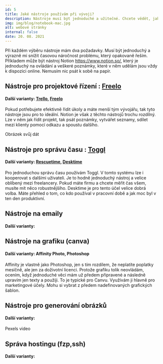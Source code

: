 ```yaml
---
id: 5
title: Jaké nástroje používám při vývoji?
description: Nástroje musí být jednoduché a užitečné. Chcete vědět, jaké nástroje vám usnadní práci?
img: img/blog/notebook-mac.jpg
alt: webové stránky
internal: false
date: 20. 08. 2021
---
```



Při každém výběru nástroje mám dva požadavky. Musí být jednoduchý a výrazně mi snížit časovou náročnost problému, který opakovaně řeším. Příkladem může být nástroj Notion https://www.notion.so/, který je jednoduchý na ovládání a veškeré poznámky, které v něm udělám jsou vždy k dispozici online. Nemusím nic psát k sobě na papír. 


## Nástroje pro projektové řízení : [Freelo](https://www.notion.so/)
#### Další varianty: [Trello](https://www.trelo.com.com/), [Freelo](https://www.freelo.cz/) 
Pokud potřebujete efektivně řidit úkoly a máte menší tým vývojářu, tak tyto nástroje jsou pro to ideální. Notion je však z těchto nástrojů trochu rozdílný. Lze v něm jak řídit projekt, tak psát poznámky, vytvářet seznamy, sdílet mezi klienty pomocí odkazu a spoustu dalšího.

Obrázek svůj dát

## Nástroje pro správu času : [Toggl](https://www.toggl.com) 
#### Další varianty: [Rescuetime](https://www.rescuetime.com/), [Desktime](https://desktime.com/)
Pro jednoduchou správu času používám Toggl. V tomto systému lze i kooperovat s dalšími uživateli. Je to hodně jednoduchý nástroj a velice oblíbený mezi freelancery. Pokud máte firmu a chcete měřit čas všem, musíte mít něco robustnějšího. Desktime je pro tento účel velice dobrá volba. Máte přehled o tom, co kdo používal v pracovní době a jak moc byl v ten den produktivní.

## Nástroje na emaily
#### Další varianty:


## Nástroje na grafiku (canva)
#### Další varianty: Affinity Photo, Photoshop
Affinity je vlastně jako Photoshop, jen s tím rozdílem, že neplatíte poplatky mesíčně, ale jen za doživotní licenci. Protože grafiku tolik neovládám, ocením, když jednoduché věci mám už předem připravené a následně upravím jen texty a použiji. To je typické pro Canvu. Využívám ji hlavně pro marketingové účely. Mohu si vybrat z předem nadefinovaných grafických šablon. 

## Nástroje pro generování obrázků
#### Další varianty:

Pexels video

## Správa hostingu (fzp,ssh)
#### Další varianty:
